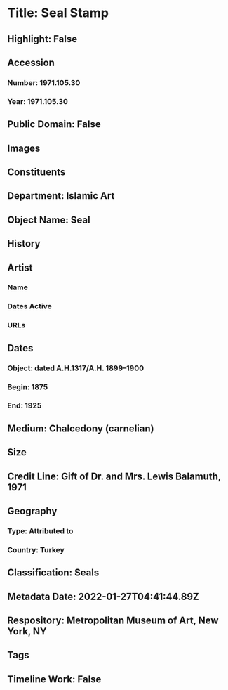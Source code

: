 # Title: Seal Stamp
## Highlight: False
## Accession
### Number: 1971.105.30
### Year: 1971.105.30
## Public Domain: False
## Images
## Constituents
## Department: Islamic Art
## Object Name: Seal
## History
## Artist
### Name
### Dates Active
### URLs
## Dates
### Object: dated A.H.1317/A.H. 1899–1900
### Begin: 1875
### End: 1925
## Medium: Chalcedony (carnelian)
## Size
## Credit Line: Gift of Dr. and Mrs. Lewis Balamuth, 1971
## Geography
### Type: Attributed to
### Country: Turkey
## Classification: Seals
## Metadata Date: 2022-01-27T04:41:44.89Z
## Respository: Metropolitan Museum of Art, New York, NY
## Tags
## Timeline Work: False